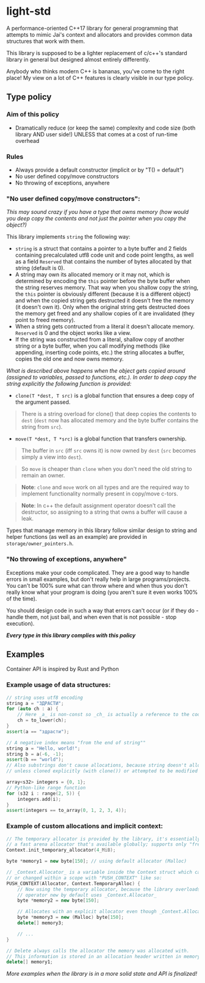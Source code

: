
# light-std
A performance-oriented C++17 library for general programming that attempts to mimic Jai's context and allocators and provides common data structures that work with them.

This library is supposed to be a lighter replacement of c/c++'s standard library in general but designed almost entirely differently. 

Anybody who thinks modern C++ is bananas, you've come to the right place! My view on a lot of C++ features is clearly visible in our type policy.
## Type policy

### Aim of this policy
- Dramatically reduce (or keep the same) complexity and code size (both library AND user side!) UNLESS that comes at a cost of run-time overhead

### Rules
- Always provide a default constructor (implicit or by "T() = default")
- No user defined copy/move constructors
- No throwing of exceptions, anywhere

### "No user defined copy/move constructors":
_This may sound crazy if you have a type that owns memory (how would you deep copy the contents and not just the pointer when you copy the object?)_

This library implements `string` the following way:
- `string` is a struct that contains a pointer to a byte buffer and 2 fields containing precalculated utf8 code unit and code point lengths, as well as a field `Reserved` that contains the number of bytes allocated by that string (default is 0).
- A string may own its allocated memory or it may not, which is determined by encoding the `this` pointer before the byte buffer when the string reserves memory. That way when you shallow copy the string, the `this` pointer is obviously different (because it is a different object) and when the copied string gets destructed it doesn't free the memory (it doesn't own it). Only when the original string gets destructed does the memory get freed and any shallow copies of it are invalidated (they point to freed memory).
- When a string gets contructed from a literal it doesn't allocate memory. `Reserved` is 0 and the object works like a view. 
- If the string was constructed from a literal, shallow copy of another string or a byte buffer, when you call modifying methods (like appending, inserting code points, etc.) the string allocates a buffer, copies the old one and now owns memory.

_What is described above happens when the object gets copied around (assigned to variables, passed to functions, etc.). In order to deep copy the string explicitly the following function is provided:_
-  `clone(T *dest, T src)` is a global function that ensures a deep copy of the argument passed.
> There is a string overload for clone() that deep copies the contents to `dest` (`dest` now has allocated memory and the byte buffer contains the string from `src`).
- `move(T *dest, T *src)` is a global function that transfers ownership.
> The buffer in `src` (iff `src` owns it) is now owned by `dest` (`src` becomes simply a view into `dest`).

> So `move` is cheaper than `clone` when you don't need the old string to remain an owner.

> **Note**: `clone` and `move` work on all types and are the required way to implement functionality normally present in copy/move c-tors.

> **Note**: In c++ the default assignment operator doesn't call the destructor, so assigning to a string that owns a buffer will cause a leak.

Types that manage memory in this library follow similar design to string and helper functions (as well as an example) are provided in `storage/owner_pointers.h`.

### "No throwing of exceptions, anywhere"
Exceptions make your code complicated. They are a good way to handle errors in small examples, but don't really help in large programs/projects. You can't be 100% sure what can throw where and when thus you don't really know what your program is doing (you aren't sure it even works 100% of the time).

You should design code in such a way that errors can't occur (or if they do - handle them, not just bail, and when even that is not possible - stop execution).

**_Every type in this library complies with this policy_**

## Examples

Container API is inspired by Rust and Python

### Example usage of data structures:
```cpp
// string uses utf8 encoding
string a = "ЗДРАСТИ";
for (auto ch : a) {
    // Here _a_ is non-const so _ch_ is actually a reference to the code point in the string
    ch = to_lower(ch);
}
assert(a == "здрасти"); 
```
```cpp
// A negative index means "from the end of string""
string a = "Hello, world!";
string b = a(-6, -1);
assert(b == "world");
// Also substrings don't cause allocations, because string doesn't allocate
// unless cloned explicitly (with clone()) or attempted to be modified (by methods like append(), etc.).
```
```cpp
array<s32> integers = {0, 1};
// Python-like range function
for (s32 i : range(2, 5)) {
    integers.add(i);
}
assert(integers == to_array(0, 1, 2, 3, 4));
```

### Example of custom allocations and implicit context:
```cpp
// The temporary allocator is provided by the library, it's essentially 
// a fast arena allocator that's available globally; supports only "free all"
Context.init_temporary_allocator(4_MiB);

byte *memory1 = new byte[150]; // using default allocator (Malloc)

// _Context.Allocator_ is a variable inside the Context struct which can be accessed by anyone
// or changed within a scope with "PUSH_CONTEXT" like so:
PUSH_CONTEXT(Allocator, Context.TemporaryAlloc) {
    // Now using the temporary allocator, because the library overloads operators new/delete.
    // operator new by default uses _Context.Allocator_
    byte *memory2 = new byte[150];

    // Allocates with an explicit allocator even though _Context.Allocator_ is the temporary allocator.
    byte *memory3 = new (Malloc) byte[150];
    delete[] memory3;

    // ...
}

// Delete always calls the allocator the memory was allocated with.
// This information is stored in an allocation header written in memory before every pointer returned by an allocator.
delete[] memory1;
```

_More examples when the library is in a more solid state and API is finalized!_


